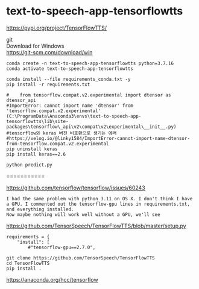 # text-to-speech-app-tensorflowtts

https://pypi.org/project/TensorFlowTTS/  

git  
Download for Windows  
https://git-scm.com/download/win

```
conda create -n text-to-speech-app-tensorflowtts python=3.7.16
conda activate text-to-speech-app-tensorflowtts

conda install --file requirements_conda.txt -y
pip install -r requirements.txt

#    from tensorflow.compat.v2.experimental import dtensor as dtensor_api
#ImportError: cannot import name 'dtensor' from 'tensorflow.compat.v2.experimental' (C:\ProgramData\Anaconda3\envs\text-to-speech-app-tensorflowtts\lib\site-packages\tensorflow\_api\v2\compat\v2\experimental\__init__.py)
#tensorflow와 keras 버전 비호환으로 생기는 에러
#https://velog.io/@linky1584/ImportError-cannot-import-name-dtensor-from-tensorflow.compat.v2.experimental
pip uninstall keras
pip install keras==2.6
```

```
python predict.py
```

===========

https://github.com/tensorflow/tensorflow/issues/60243
```
I had the same problem with python 3.11 on OS X. I don't think I have a GPU. I commented out the tensorflow-gpu lines in requirements.txt, and everything installed.
Now maybe nothing will work well without a GPU, we'll see
```
https://github.com/TensorSpeech/TensorFlowTTS/blob/master/setup.py
```
requirements = {
    "install": [
        #"tensorflow-gpu==2.7.0",
```
```
git clone https://github.com/TensorSpeech/TensorFlowTTS
cd TensorFlowTTS
pip install .
```

https://anaconda.org/hcc/tensorflow
